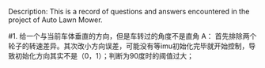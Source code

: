 Description:
	This is a record of questions and answers encountered in the project of Auto Lawn Mower.

#1. 给一个与当前车体垂直的方向，但是车转过的角度不是直角
A： 首先排除两个轮子的转速差异。其次改小方向误差，可能没有等imu初始化完毕就开始控制，导致初始化方向其实不是（0，1）；判断为90度时的阈值过大；